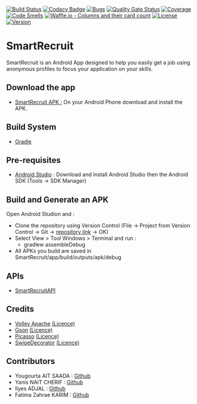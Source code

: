 [![Build Status](https://img.shields.io/travis/Yougourta/SmartRecruit/master.svg?style=flat-square)](https://travis-ci.org/Yougourta/SmartRecruit)
[![Codacy Badge](https://api.codacy.com/project/badge/Grade/323c9cdbcd864e00b033df82605fade8)](https://app.codacy.com/app/Yougourta/SmartRecruit?utm_source=github.com&utm_medium=referral&utm_content=Yougourta/SmartRecruit&utm_campaign=Badge_Grade_Dashboard)
[![Bugs](https://sonarcloud.io/api/project_badges/measure?project=Yougourta_SmartRecruit&metric=bugs)](https://sonarcloud.io/dashboard?id=Yougourta_SmartRecruit)
[![Quality Gate Status](https://sonarcloud.io/api/project_badges/measure?project=Yougourta_SmartRecruit&metric=alert_status)](https://sonarcloud.io/dashboard?id=Yougourta_SmartRecruit)
[![Coverage](https://sonarcloud.io/api/project_badges/measure?project=Yougourta_SmartRecruit&metric=coverage)](https://sonarcloud.io/dashboard?id=Yougourta_SmartRecruit)
[![Code Smells](https://sonarcloud.io/api/project_badges/measure?project=Yougourta_SmartRecruit&metric=code_smells)](https://sonarcloud.io/dashboard?id=Yougourta_SmartRecruit)
[![Waffle.io - Columns and their card count](https://badge.waffle.io/Yougourta/SmartRecruit.svg?columns=all)](https://waffle.io/Yougourta/SmartRecruit)
[![License](https://img.shields.io/github/license/Yougourta/SmartRecruit.svg?style=flat-square)](LICENSE)
[![Version](https://img.shields.io/github/tag/Yougourta/SmartRecruit.svg?label=version&style=flat-square)](build.gradle)

# SmartRecruit
SmartRecruit is an Android App designed to help you easily get a job using anonymous profiles to focus your application on your skills. 

## Download the app
-   [SmartRecruit APK :](https://github.com/Yougourta/SmartRecruit/releases/download/V1.2.0/V1.2.0-beta.apk) On your Android Phone download and install the APK.

## Build System
-   [Gradle](https://gradle.org/)

## Pre-requisites
-   [Android Studio](https://developer.android.com/studio/) : Download and install Android Studio then the Android SDK (Tools -> SDK Manager)

## Build and Generate an APK
Open Android Studion and :
-   Clone the repository using Version Control (File -> Project from Version Control -> Git -> [repository link](https://github.com/Yougourta/SmartRecruit.git) -> OK)
-   Select View > Tool Windows > Terminal and run :
    -   gradlew assembleDebug
-   All APKs you build are saved in SmartRecruit/app/build/outputs/apk/debug

## APIs
-   [SmartRecruitAPI](https://github.com/KarimFatimazahrae/SmartRecruit-Backend.git)

## Credits
-   [Volley Apache](https://developer.android.com/training/volley/) [(Licence)](https://github.com/google/volley/blob/master/LICENSE)
-   [Gson](https://github.com/google/gson) [(Licence)](https://github.com/google/gson/blob/master/LICENSE)
-   [Picasso](http://square.github.io/picasso/) [(Licence)](https://github.com/square/picasso/blob/master/LICENSE.txt)
-   [SwipeDecorator](https://github.com/xabaras/RecyclerViewSwipeDecorator) [(Licence)](https://github.com/xabaras/RecyclerViewSwipeDecorator/blob/master/LICENSE)

## Contributors
-   Yougourta AIT SAADA : [Github](https://github.com/Yougourta)
-   Yanis NAIT CHERIF : [Github](https://github.com/yanisnait)
-   Ilyes ADJAL : [Github](https://github.com/ilyesad)
-   Fatima Zahrae KARIM : [Github](https://github.com/KarimFatimazahrae)
